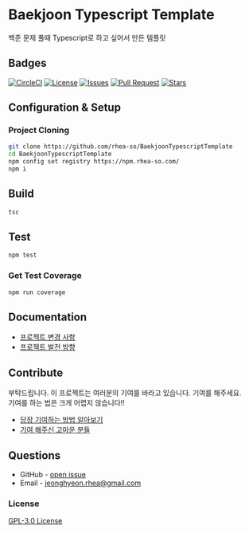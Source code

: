 # Baekjoon Typescript Template

백준 문제 풀때 Typescript로 하고 싶어서 만든 템플릿

## Badges

<!-- Badges -->
[![CircleCI](https://circleci.com/gh/rhea-so/BaekjoonTypescriptTemplate/tree/main.svg?style=svg)](https://circleci.com/gh/rhea-so/BaekjoonTypescriptTemplate/tree/main)
[![License](https://img.shields.io/github/license/rhea-so/BaekjoonTypescriptTemplate)](https://raw.githubusercontent.com/rhea-so/BaekjoonTypescriptTemplate/main/LICENSE)
[![Issues](https://img.shields.io/github/issues/rhea-so/BaekjoonTypescriptTemplate)](https://github.com/rhea-so/BaekjoonTypescriptTemplate/issues)
[![Pull Request](https://img.shields.io/github/issues-pr/rhea-so/BaekjoonTypescriptTemplate)](https://github.com/rhea-so/BaekjoonTypescriptTemplate/pulls)
[![Stars](https://img.shields.io/github/stars/rhea-so/BaekjoonTypescriptTemplate)](https://github.com/rhea-so/BaekjoonTypescriptTemplate)

## Configuration & Setup

### Project Cloning

```sh
git clone https://github.com/rhea-so/BaekjoonTypescriptTemplate
cd BaekjoonTypescriptTemplate
npm config set registry https://npm.rhea-so.com/
npm i
```

## Build 

```sh
tsc
```

## Test

```sh
npm test
```

### Get Test Coverage

```sh
npm run coverage
```

## Documentation

* [프로젝트 변경 사항](https://github.com/rhea-so/BaekjoonTypescriptTemplate/blob/main/CHANGELOG.md)
* [프로젝트 발전 방향](https://github.com/rhea-so/BaekjoonTypescriptTemplate/blob/main/ROADMAP.md)

## Contribute

부탁드립니다. 이 프로젝트는 여러분의 기여를 바라고 있습니다. 기여를 해주세요.  
기여를 하는 법은 크게 어렵지 않습니다!!

* [당장 기여하는 방법 알아보기](https://github.com/rhea-so/BaekjoonTypescriptTemplate/blob/main/CONTRIBUTING.md)
* [기여 해주신 고마운 분들](https://github.com/rhea-so/BaekjoonTypescriptTemplate/blob/main/CONTRIBUTORS.md)

## Questions

* GitHub - [open issue](https://github.com/rhea-so/BaekjoonTypescriptTemplate/issues)
* Email - [jeonghyeon.rhea@gmail.com](mailto:jeonghyeon.rhea@gmail.com?subject=[GitHub]%20Project%20Moon%20Community-Question)

### License

[GPL-3.0 License](https://github.com/rhea-so/BaekjoonTypescriptTemplate/blob/main/LICENSE)